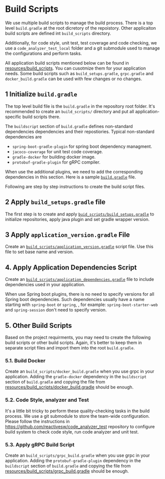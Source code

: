# Build Scripts
We use multiple build scripts to manage the build process. There is a top level `build.gradle` at the root dicretory of the repoistory. Other applicaiton build scripts are defined int `build_scripts` directory. 

Additionally, for code style, unit test, test coverage and code checking, we use a `code_analyzer_test_local` folder and a git submodule used to manage the configurations and perform tasks.  

All application build scripts mentioned below can be found in [resources/build_scripts](resources/build_scripts). You can cusotmize them for your application needs. Some build scripts such as `build_setups.gradle`, `grpc.gradle` and `docker_build.gradle` can be used with few changes or no changes. 

## 1 Initialize `build.gradle`
The top level build file is the `build.gradle` in the repository root folder.  It's recommended to create an `build_scripts/` directory and put all application-specific build scripts there. 

The `buildscript` section of `build.gradle` defines non-standard dependencies dependencies and their repostiories. Typical non-standard dependencies are 

* `spring-boot-gradle-plugin` for spring boot dependency managment.
* `jacoco-coverage` for unit test code coverage.
* `gradle-docker` for building docker image.  
* `protobuf-gradle-plugin` for gRPC compiler.    

When use the additional plugins, we need to add the corresponding dependencies in this section. Here is a sample [`build.gradle`](resources/build_scripts/build.gradle) file. 

Following are step by step instructions to create the build script files. 

## 2 Apply `build_setups.gradle` file
The first step is to create and apply [`buid_scripts/build_setups.gradle`](resources/build_scripts/build_setups.gradle) to initialize repositories, apply java plugin and set gradle wrapper version. 

## 3 Apply `application_version.gradle` File
Create an [`build_scripts/application_version.gradle`](resources/build_scripts/application_version.gradle) script file. Use this file to set base name and version. 

## 4. Apply Application Dependencies Script
Create an [`build_scripts/application_dependencies.gradle`](resources/build_scripts/application_dependencies.gradle) file to include dependencies used in your application. 

When use Spring boot plugins, there is no need to specify versions for all Spring boot dependencies. Such dependencies usually have a name starting with `spring-boot` or `spring`, , for example: `spring-boot-starter-web` and `spring-session` don't need to specify version.

## 5. Other Build Scripts

Based on the project requirments, you may need to create the following build scripts or other build scripts. Again, it's better to keep them in separate script files and import them into the root `build.gradle`.  

### 5.1. Build Docker
Create an `build_scripts/docker_build.gradle` when you use grpc in your application. Adding the `gradle-docker` dependency in the `buildscript` section of `build.gradle` and copying the file from [resources/build_scripts/docker_build.gradle](resources/build_scripts/docker_build.gradle) should be enough.

### 5.2. Code Style, analyzer and Test 
It's a little bit tricky to perform these quality-checking tasks in the build process. We use a git submodule to store the team-wide configuration. Please follow the instructions in https://github.com/reactivesw/code_analyzer_test repository to configure build system to check code style, run code analyzer and unit test.

### 5.3. Apply gRPC Build Script 
Create an `build_scripts/grpc_build.gradle` when you use grpc in your application. Adding the `protobuf-gradle-plugin` dependency in the `buildscript` section of `build.gradle` and copying the file from [resources/build_scripts/grpc_build.gradle](resources/build_scripts/grpc_build.gradle) should be enough. 
